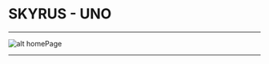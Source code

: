 # SKYRUS - UNO
___
 ![alt homePage](https://hips.hearstapps.com/hmg-prod.s3.amazonaws.com/images/uno-1516103038.jpg?crop=1.00xw:0.893xh;0,0.0609xh&resize=480:*) 
___
